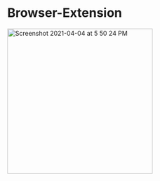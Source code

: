 # Browser-Extension

<img width="331" alt="Screenshot 2021-04-04 at 5 50 24 PM" src="https://user-images.githubusercontent.com/24492201/113508550-3d297380-956e-11eb-988e-667fb308cc4a.png">
